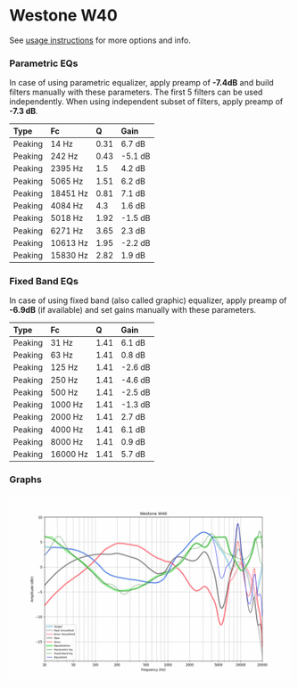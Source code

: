 # Westone W40
See [usage instructions](https://github.com/jaakkopasanen/AutoEq#usage) for more options and info.

### Parametric EQs
In case of using parametric equalizer, apply preamp of **-7.4dB** and build filters manually
with these parameters. The first 5 filters can be used independently.
When using independent subset of filters, apply preamp of **-7.3 dB**.

| Type    | Fc       |    Q | Gain    |
|:--------|:---------|:-----|:--------|
| Peaking | 14 Hz    | 0.31 | 6.7 dB  |
| Peaking | 242 Hz   | 0.43 | -5.1 dB |
| Peaking | 2395 Hz  | 1.5  | 4.2 dB  |
| Peaking | 5065 Hz  | 1.51 | 6.2 dB  |
| Peaking | 18451 Hz | 0.81 | 7.1 dB  |
| Peaking | 4084 Hz  | 4.3  | 1.6 dB  |
| Peaking | 5018 Hz  | 1.92 | -1.5 dB |
| Peaking | 6271 Hz  | 3.65 | 2.3 dB  |
| Peaking | 10613 Hz | 1.95 | -2.2 dB |
| Peaking | 15830 Hz | 2.82 | 1.9 dB  |

### Fixed Band EQs
In case of using fixed band (also called graphic) equalizer, apply preamp of **-6.9dB**
(if available) and set gains manually with these parameters.

| Type    | Fc       |    Q | Gain    |
|:--------|:---------|:-----|:--------|
| Peaking | 31 Hz    | 1.41 | 6.1 dB  |
| Peaking | 63 Hz    | 1.41 | 0.8 dB  |
| Peaking | 125 Hz   | 1.41 | -2.6 dB |
| Peaking | 250 Hz   | 1.41 | -4.6 dB |
| Peaking | 500 Hz   | 1.41 | -2.5 dB |
| Peaking | 1000 Hz  | 1.41 | -1.3 dB |
| Peaking | 2000 Hz  | 1.41 | 2.7 dB  |
| Peaking | 4000 Hz  | 1.41 | 6.1 dB  |
| Peaking | 8000 Hz  | 1.41 | 0.9 dB  |
| Peaking | 16000 Hz | 1.41 | 5.7 dB  |

### Graphs
![](./Westone%20W40.png)